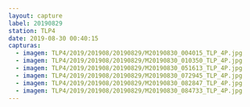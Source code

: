 ```yaml
---
layout: capture
label: 20190829
station: TLP4
date: 2019-08-30 00:40:15
capturas:
  - imagem: TLP4/2019/201908/20190829/M20190830_004015_TLP_4P.jpg
  - imagem: TLP4/2019/201908/20190829/M20190830_010350_TLP_4P.jpg
  - imagem: TLP4/2019/201908/20190829/M20190830_051613_TLP_4P.jpg
  - imagem: TLP4/2019/201908/20190829/M20190830_072945_TLP_4P.jpg
  - imagem: TLP4/2019/201908/20190829/M20190830_082847_TLP_4P.jpg
  - imagem: TLP4/2019/201908/20190829/M20190830_084733_TLP_4P.jpg
---
```

